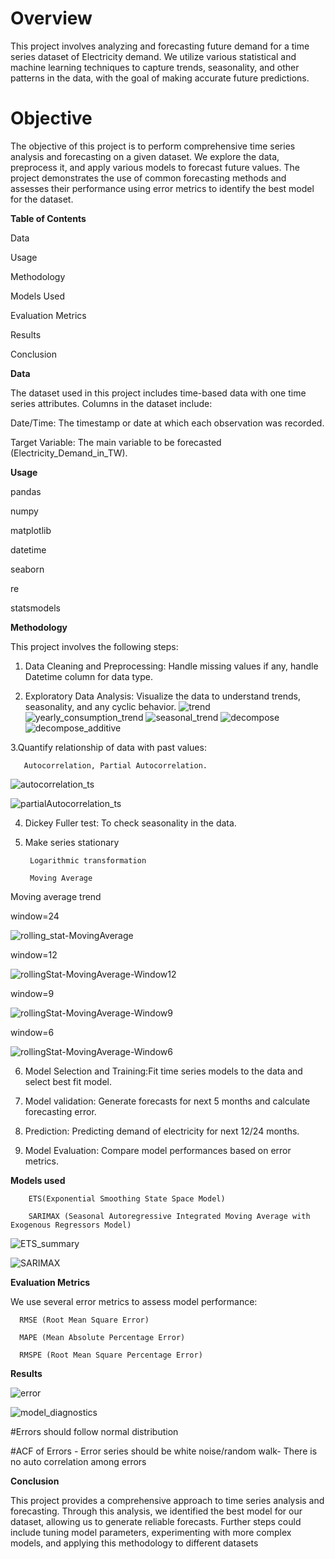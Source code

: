 # Overview
This project involves analyzing and forecasting future demand for a time series dataset of Electricity demand.
We utilize various statistical and machine learning techniques to capture trends, seasonality, and other patterns in the data, with the goal of making accurate future predictions.

# Objective
The objective of this project is to perform comprehensive time series analysis and forecasting on a given dataset. We explore the data, preprocess it, and apply various models to forecast future values. The project demonstrates the use of common forecasting methods and assesses their performance using error metrics to identify the best model for the dataset.

**Table of Contents**

Data

Usage

Methodology

Models Used

Evaluation Metrics

Results

Conclusion

**Data**

The dataset used in this project includes time-based data with one time series attributes. Columns in the dataset include:

Date/Time: The timestamp or date at which each observation was recorded.

Target Variable: The main variable to be forecasted (Electricity_Demand_in_TW).

**Usage**

pandas

numpy

matplotlib

datetime

seaborn

re

statsmodels

**Methodology**

This project involves the following steps:

1. Data Cleaning and Preprocessing: Handle missing values if any, handle Datetime column for data type.

2.  Exploratory Data Analysis: Visualize the data to understand trends, seasonality, and any cyclic behavior.
![trend](https://github.com/user-attachments/assets/1fee00b2-25c8-4246-8cef-49e389149753)
![yearly_consumption_trend](https://github.com/user-attachments/assets/32ec00fa-d078-4fe8-a023-31c86c7c8c3f)
![seasonal_trend](https://github.com/user-attachments/assets/6e4ced30-6ed9-4c1f-a910-669048f8c2a6)
![decompose](https://github.com/user-attachments/assets/7d2a410e-7d32-4074-989a-5f424031a33a)
![decompose_additive](https://github.com/user-attachments/assets/7934b28e-3f99-422c-84df-68482a318a4e)

3.Quantify relationship of data with past values:

       Autocorrelation, Partial Autocorrelation.

  ![autocorrelation_ts](https://github.com/user-attachments/assets/d28f1373-f723-45fd-9471-440a8637e6bc)

  ![partialAutocorrelation_ts](https://github.com/user-attachments/assets/4e8db8ea-66e1-42f0-9789-a59992789e89)

     
4. Dickey Fuller test: To check seasonality in the data.
   
5. Make series stationary

        Logarithmic transformation
   
        Moving Average

 Moving average trend
 
 window=24

![rolling_stat-MovingAverage](https://github.com/user-attachments/assets/a05ced2f-3b36-4abd-a3b7-fb9b4020c860)

window=12

![rollingStat-MovingAverage-Window12](https://github.com/user-attachments/assets/2c4dd6f6-cd2b-4850-adba-dd1aab21651a)

window=9

![rollingStat-MovingAverage-Window9](https://github.com/user-attachments/assets/a7609db7-792b-4445-8bd3-860ad5848424)

window=6

![rollingStat-MovingAverage-Window6](https://github.com/user-attachments/assets/c06ee90b-99a9-4718-8df2-5a52ab029496)

   
6. Model Selection and Training:Fit time series models to the data and select best fit model.

7. Model validation: Generate forecasts for next 5 months and calculate forecasting error.

8. Prediction: Predicting demand of electricity for next 12/24 months.

9. Model Evaluation: Compare model performances based on error metrics.

**Models used**

        ETS(Exponential Smoothing State Space Model)
        
        SARIMAX (Seasonal Autoregressive Integrated Moving Average with Exogenous Regressors Model)

![ETS_summary](https://github.com/user-attachments/assets/9a622237-82a3-406a-8c95-33a7a30cbe07)

![SARIMAX](https://github.com/user-attachments/assets/51c3d00d-e437-425b-893f-fd911c0c1fb7)
        
**Evaluation Metrics**

We use several error metrics to assess model performance:

      RMSE (Root Mean Square Error)

      MAPE (Mean Absolute Percentage Error)

      RMSPE (Root Mean Square Percentage Error)
  
**Results**

![error](https://github.com/user-attachments/assets/aa0fa9f1-caed-45ad-b5e0-311a708bc4a5)

![model_diagnostics](https://github.com/user-attachments/assets/71a82ceb-9282-4f0d-a722-e3350a5eb186)

#Errors should follow normal distribution

#ACF of Errors - Error series should be white noise/random walk- There is no auto correlation among errors


**Conclusion**

This project provides a comprehensive approach to time series analysis and forecasting. Through this analysis, we identified the best model for our dataset, allowing us to generate reliable forecasts. Further steps could include tuning model parameters, experimenting with more complex models, and applying this methodology to different datasets



